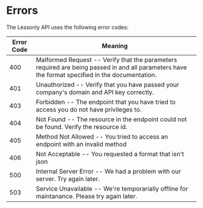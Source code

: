 # Errors

The Lessonly API uses the following error codes:

Error Code | Meaning
---------- | -------
400 | Malformed Request -- Verify that the parameters required are being passed in and all parameters have the format specified in the documentation.  
401 | Unauthorized -- Verify that you have passed your company's domain and API key correctly.
403 | Forbidden -- The endpoint that you have tried to access you do not have privileges to.
404 | Not Found -- The resource in the endpoint could not be found.  Verify the resource id.
405 | Method Not Allowed -- You tried to access an endpoint with an invalid method
406 | Not Acceptable -- You requested a format that isn't json
500 | Internal Server Error -- We had a problem with our server. Try again later.
503 | Service Unavailable -- We're temporarially offline for maintanance. Please try again later.
